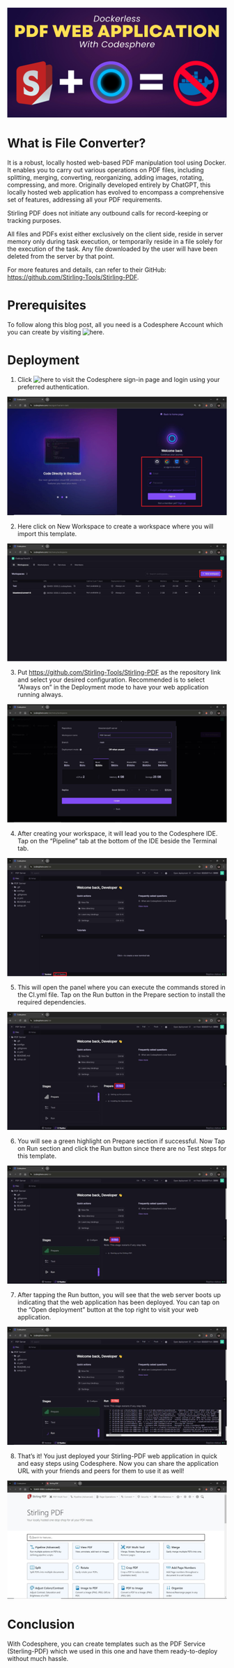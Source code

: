 ![Template Banner](pdf-server.webp?raw=true)

# What is File Converter?
It is a robust, locally hosted web-based PDF manipulation tool using Docker. It enables you to carry out various operations on PDF files, including splitting, merging, converting, reorganizing, adding images, rotating, compressing, and more. Originally developed entirely by ChatGPT, this locally hosted web application has evolved to encompass a comprehensive set of features, addressing all your PDF requirements.

Stirling PDF does not initiate any outbound calls for record-keeping or tracking purposes.

All files and PDFs exist either exclusively on the client side, reside in server memory only during task execution, or temporarily reside in a file solely for the execution of the task. Any file downloaded by the user will have been deleted from the server by that point.

For more features and details, can refer to their GitHub: https://github.com/Stirling-Tools/Stirling-PDF.

# Prerequisites
To follow along this blog post, all you need is a Codesphere Account which you can create by visiting ![here](https://codesphere.com/ide/signin).

# Deployment
1. Click ![here](https://codesphere.com/ide/signin) to visit the Codesphere sign-in page and login using your preferred authentication.

![Codesphere Sign-in Page](readme/1-Signin-Page.JPG?raw=true)


2. Here click on New Workspace to create a workspace where you will import this template.

![Codesphere Workspace Page](readme/2-Workspace-Page.JPG?raw=true)


3. Put https://github.com/Stirling-Tools/Stirling-PDF as the repository link and select your desired configuration. Recommended is to select “Always on” in the Deployment mode to have your web application running always.

![Workspace configuration](readme/3-Workspace-Config.JPG?raw=true)


4. After creating your workspace, it will lead you to the Codesphere IDE. Tap on the “Pipeline” tab at the bottom of the IDE beside the Terminal tab.

![Codesphere IDE](readme/4-Codesphere-IDE.JPG?raw=true)


5. This will open the panel where you can execute the commands stored in the CI.yml file. Tap on the Run button in the Prepare section to install the required dependencies.

![CI Pipeline Prepare Section](readme/5-CI-Prepare-Section.JPG?raw=true)


6. You will see a green highlight on Prepare section if successful. Now Tap on Run section and click the Run button since there are no Test steps for this template.

![CI Pipeline Run Section](readme/6-CI-Run-Section.JPG?raw=true)


7. After tapping the Run button, you will see that the web server boots up indicating that the web application has been deployed. You can tap on the “Open deployment” button at the top right to visit your web application.

![CI Pipeline successful run](readme/7-CI-Successful-Run.JPG?raw=true)


8. That’s it! You just deployed your Stirling-PDF web application in quick and easy steps using Codesphere. Now you can share the application URL with your friends and peers for them to use it as well!

![File Converter Web Application](readme/8-Stirling-PDF.JPG?raw=true)

# Conclusion
With Codesphere, you can create templates such as the PDF Service (Sterling-PDF) which we used in this one and have them ready-to-deploy without much hassle.